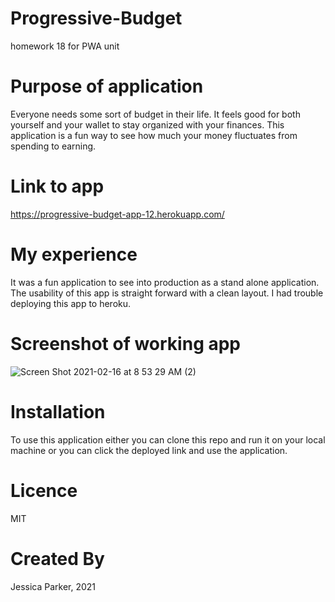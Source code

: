 # Progressive-Budget
homework 18 for PWA unit


# Purpose of application
Everyone needs some sort of budget in their life. It feels good for both yourself and your wallet to stay organized with your finances. This application is a fun way to see how much your money fluctuates from spending to earning. 

# Link to app
https://progressive-budget-app-12.herokuapp.com/

# My experience 
It was a fun application to see into production as a stand alone application. The usability of this app is straight forward with a clean layout. I had trouble deploying this app to heroku. 

# Screenshot of working app
![Screen Shot 2021-02-16 at 8 53 29 AM (2)](https://user-images.githubusercontent.com/68556793/108079519-86f8e180-7034-11eb-9750-329a966467dc.png)

# Installation 
To use this application either you can clone this repo and run it on your local machine or you can click the deployed link and use the application.

# Licence
MIT

# Created By
Jessica Parker, 2021
